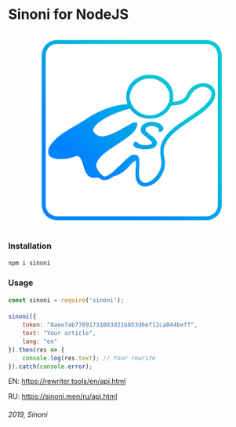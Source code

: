 # Sinoni for NodeJS

<p align="center">
    <img src="https://raw.githubusercontent.com/sin0ni/sinoni/master/logo.png" width="400">
</p>

### Installation
```
npm i sinoni
```

### Usage

```javascript
const sinoni = require('sinoni');

sinoni({
    token: "8aee7ab77891731083d21b853d6ef12ca044beff",
    text: "Your article",
    lang: "en"
}).then(res => {
    console.log(res.text); // Your rewrite
}).catch(console.error);
```

EN: https://rewriter.tools/en/api.html

RU: https://sinoni.men/ru/api.html

###### 2019, Sinoni
